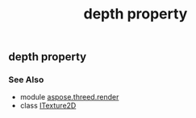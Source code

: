 ﻿---
title: depth property
second_title: Aspose.3D for Python via .NET API References
description: 
type: docs
weight: 60
url: /python-net/aspose.threed.render/itexture2d/depth/
is_root: false
---

## depth property


### See Also
* module [aspose.threed.render](../../)
* class [ITexture2D](/3d/python-net/aspose.threed.render/itexture2d)
